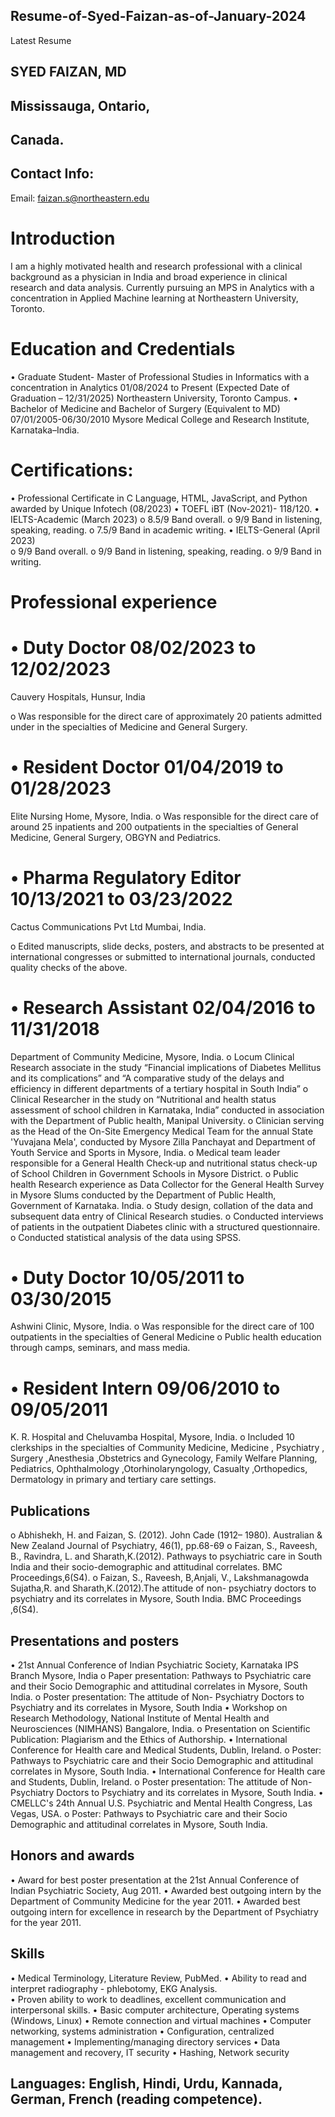 ## Resume-of-Syed-Faizan-as-of-January-2024
Latest Resume 
## SYED FAIZAN, MD
## Mississauga, Ontario,
## Canada.
## Contact Info:

Email: faizan.s@northeastern.edu
# Introduction 
I am a highly motivated health and research professional with a clinical background as a physician in India and broad experience in clinical research and data analysis.  Currently pursuing an MPS in Analytics with a concentration in Applied Machine learning at Northeastern University, Toronto.

# Education and Credentials
•	Graduate Student- Master of Professional Studies in Informatics with a concentration in Analytics                                        01/08/2024 to Present (Expected Date of Graduation – 12/31/2025)
Northeastern University, Toronto Campus.
•	Bachelor of Medicine and Bachelor of Surgery (Equivalent to MD)         	                                                               07/01/2005-06/30/2010 
Mysore Medical College and Research Institute, Karnataka–India.
# Certifications:
•	Professional Certificate in C Language, HTML, JavaScript, and Python awarded by Unique Infotech (08/2023)
•	TOEFL iBT (Nov-2021)- 118/120.
•	IELTS-Academic (March 2023)
o	8.5/9 Band overall.
o	9/9 Band in listening, speaking, reading.
o	7.5/9 Band in academic writing.
•	IELTS-General (April 2023)	 	
o	 9/9 Band overall.
o	9/9 Band in listening, speaking, reading.
o	9/9 Band in writing.
# Professional experience
# •	Duty Doctor	                                                                                                                   08/02/2023 to 12/02/2023 
Cauvery Hospitals,
Hunsur, India

o	Was responsible for the direct care of approximately 20 patients admitted under in the specialties of Medicine and General Surgery.
	
# •	Resident Doctor	                                                                                                                   01/04/2019 to 01/28/2023 
Elite Nursing Home, Mysore, India.
o	Was responsible for the direct care of around 25 inpatients and 200 outpatients in the specialties of General Medicine, General Surgery, OBGYN and Pediatrics.

# •	Pharma Regulatory Editor	                                                                                                   10/13/2021 to 03/23/2022 
Cactus Communications Pvt Ltd
Mumbai, India.

o	Edited manuscripts, slide decks, posters, and abstracts to be presented at international congresses or submitted to international journals, conducted quality checks of the above.

# •	Research Assistant	                                                                                                                 02/04/2016 to 11/31/2018
Department of Community Medicine, Mysore, India.
o	Locum Clinical Research associate in the study “Financial implications of Diabetes Mellitus and its complications” and “A comparative study of the delays and efficiency in different departments of a tertiary hospital in South India” 
o	Clinical Researcher in the study on “Nutritional and health status assessment of school children in Karnataka, India” conducted in association with the Department of Public health, Manipal University.
o	Clinician serving as the Head of the On-Site Emergency Medical Team for the annual State 'Yuvajana Mela', conducted by Mysore Zilla Panchayat and Department of Youth Service and Sports in Mysore, India. 
o	Medical team leader responsible for a General Health Check‐up and nutritional status check-up of School Children in Government Schools in Mysore District.
o	Public health Research experience as Data Collector for the General Health Survey in Mysore Slums conducted by the Department of Public Health, Government of Karnataka. India.
o	Study design, collation of the data and subsequent data entry of Clinical Research studies.
o	Conducted interviews of patients in the outpatient Diabetes clinic with a structured questionnaire.
o	Conducted statistical analysis of the data using SPSS.

# •	Duty Doctor	                                                                                                                   10/05/2011 to 03/30/2015 
Ashwini Clinic, Mysore, India.
o	Was responsible for the direct care of 100 outpatients in the specialties of General Medicine
o	Public health education through camps, seminars, and mass media.

# •	Resident Intern	                                                                                                                    09/06/2010 to 09/05/2011
K. R. Hospital and Cheluvamba Hospital, Mysore, India.
o	Included 10 clerkships in the specialties of Community Medicine, Medicine , Psychiatry , Surgery ,Anesthesia ,Obstetrics and Gynecology,  Family Welfare Planning, Pediatrics, Ophthalmology ,Otorhinolaryngology, Casualty ,Orthopedics, Dermatology in primary and tertiary care settings.
## Publications
o	Abhishekh, H. and Faizan, S. (2012). John Cade (1912– 1980).
Australian & New Zealand Journal of Psychiatry, 46(1), pp.68-69
o	Faizan, S., Raveesh, B., Ravindra, L. and Sharath,K.(2012). Pathways to psychiatric care in South India and their socio-demographic and attitudinal correlates. BMC Proceedings,6(S4).
o	Faizan, S., Raveesh, B,Anjali, V., Lakshmanagowda Sujatha,R. and Sharath,K.(2012).The attitude of non- psychiatry doctors to psychiatry and its correlates in Mysore, South India. BMC Proceedings ,6(S4).
## Presentations and posters
•	21st Annual Conference of Indian Psychiatric Society, Karnataka IPS Branch Mysore, India
o	Paper presentation: Pathways to Psychiatric care and their Socio Demographic and attitudinal correlates in Mysore, South India.
o	Poster presentation: The attitude of Non- Psychiatry Doctors to Psychiatry and its correlates in Mysore, South India
•	Workshop on Research Methodology, National Institute of Mental Health and Neurosciences (NIMHANS) Bangalore, India.
o	Presentation on Scientific Publication: Plagiarism and the Ethics of Authorship.
•	International Conference for Health care and Medical Students, Dublin, Ireland.
o	Poster: Pathways to Psychiatric care and their Socio Demographic and attitudinal correlates in Mysore, South India.
•	International Conference for Health care and Students, Dublin, Ireland.
o	Poster presentation: The attitude of Non-Psychiatry Doctors to Psychiatry and its correlates in Mysore, South India.
•	CMELLC's 24th Annual U.S. Psychiatric and Mental Health Congress, Las Vegas, USA.
o	Poster: Pathways to Psychiatric care and their Socio Demographic and attitudinal correlates in Mysore, South India.
## Honors and awards
•	Award for best poster presentation at the 21st Annual Conference of Indian Psychiatric Society, Aug 2011.
•	Awarded best outgoing intern by the Department of Community Medicine for the year 2011.
•	Awarded best outgoing intern for excellence in research by the Department of Psychiatry for the year 2011.
## Skills
•	Medical Terminology, Literature Review, PubMed.
•	Ability to read and interpret radiography - phlebotomy, EKG Analysis.  
•	Proven ability to work to deadlines, excellent communication and interpersonal skills.
•	Basic computer architecture, Operating systems (Windows, Linux)
•	Remote connection and virtual machines
•	Computer networking, systems administration
•	Configuration, centralized management
•	Implementing/managing directory services
•	Data management and recovery, IT security
•	Hashing, Network security
## Languages: English, Hindi, Urdu, Kannada, German, French (reading competence). 
